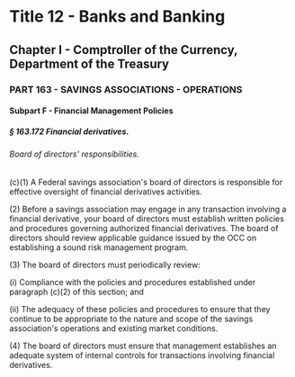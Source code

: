 
# Title 12 - Banks and Banking
## Chapter I - Comptroller of the Currency, Department of the Treasury
### PART 163 - SAVINGS ASSOCIATIONS - OPERATIONS
#### Subpart F - Financial Management Policies
##### § 163.172 Financial derivatives.
###### Board of directors' responsibilities.

(c)(1) A Federal savings association's board of directors is responsible for effective oversight of financial derivatives activities.

(2) Before a savings association may engage in any transaction involving a financial derivative, your board of directors must establish written policies and procedures governing authorized financial derivatives. The board of directors should review applicable guidance issued by the OCC on establishing a sound risk management program.

(3) The board of directors must periodically review:

(i) Compliance with the policies and procedures established under paragraph (c)(2) of this section; and

(ii) The adequacy of these policies and procedures to ensure that they continue to be appropriate to the nature and scope of the savings association's operations and existing market conditions.

(4) The board of directors must ensure that management establishes an adequate system of internal controls for transactions involving financial derivatives.
